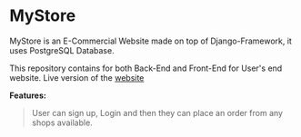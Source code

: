 # MyStore


MyStore is an E-Commercial Website made on top of Django-Framework, it uses PostgreSQL Database.

This repository contains for both Back-End and Front-End for User's end website.
Live version of the [website](http://www.django-mystore.tk)


**Features:**
  > User can sign up, Login and then they can place an order from any shops available.
